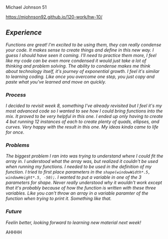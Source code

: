 Michael Johnson 51

https://mjohnson92.github.io/120-work/hw-10/

## *Experience*

*Functions are great! I'm excited to be using them, they can really condense your code. It makes sense to create things and define in this new way. I guess I should have seen it coming. I'll need to practice them more, I feel like my code can be even more condensed it would just take a lot of thinking and problem solving. The ability to condense makes me think about technology itself, it's journey of exponential growth. I feel it's similar to learning coding. Like once you overcome one step, you just copy and paste what you've learned and move on quickly.*

### *Process*

*I decided to revisit week 8, something I've already revisited but I feel it's my most advanced code so I wanted to see how I could bring functions into the mix. It proved to be very helpful in this one. I ended up only having to create 4 but running 12 instances of each to create plenty of quads, ellipses, and curves. Very happy with the result in this one. My ideas kinda came to life for once.*

### *Problems*

*The biggest problem I ran into was trying to understand where I could fit the array in. I understood what the array was, but realized it couldn't be used when running my functions. I needed to be used in the definition of my function. I tried to first place parameters in the `shape(windowWidth*.5, windowHeight*.5, -50);`. I wanted to put a variable in one of the 3 parameters for shape. Never really understood why it wouldn't work except that it's probably because of how the function is written with these three variables. Like you can't throw an array in a variable paramter of the function when trying to print it. Something like that.*

### *Future*

*Feelin better, looking forward to learning new material next week!*

AHHHH
